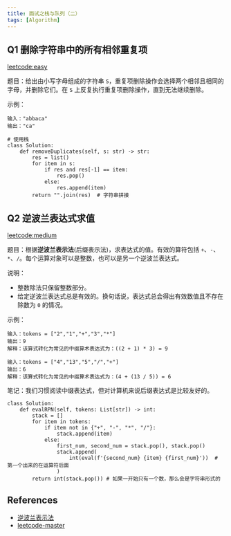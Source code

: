 ```yaml
---
title: 面试之栈与队列（二）
tags: [Algorithm]
---
```


## Q1 删除字符串中的所有相邻重复项
[leetcode:easy](https://leetcode-cn.com/problems/remove-all-adjacent-duplicates-in-string/)

题目：给出由小写字母组成的字符串 `S`，重复项删除操作会选择两个相邻且相同的字母，并删除它们。在 `S` 上反复执行重复项删除操作，直到无法继续删除。

示例：
```
输入："abbaca"
输出："ca"
```

```
# 使用栈
class Solution:
    def removeDuplicates(self, s: str) -> str:
        res = list()
        for item in s:
            if res and res[-1] == item:
                res.pop()
            else:
                res.append(item)
        return "".join(res)  # 字符串拼接
```

## Q2 逆波兰表达式求值
[leetcode:medium](https://leetcode-cn.com/problems/evaluate-reverse-polish-notation/)

题目：根据**逆波兰表示法**(后缀表示法)，求表达式的值。有效的算符包括 `+`、`-`、`*`、`/`。每个运算对象可以是整数，也可以是另一个逆波兰表达式。

说明：
- 整数除法只保留整数部分。
- 给定逆波兰表达式总是有效的。换句话说，表达式总会得出有效数值且不存在除数为 `0` 的情况。

示例：
```
输入：tokens = ["2","1","+","3","*"]
输出：9
解释：该算式转化为常见的中缀算术表达式为：((2 + 1) * 3) = 9

输入：tokens = ["4","13","5","/","+"]
输出：6
解释：该算式转化为常见的中缀算术表达式为：(4 + (13 / 5)) = 6
```

笔记：我们习惯阅读中缀表达式，但对计算机来说后缀表达式是比较友好的。

```
class Solution:
    def evalRPN(self, tokens: List[str]) -> int:
        stack = []
        for item in tokens:
            if item not in {"+", "-", "*", "/"}:
                stack.append(item)
            else:
                first_num, second_num = stack.pop(), stack.pop()
                stack.append(
                    int(eval(f'{second_num} {item} {first_num}'))  # 第一个出来的在运算符后面
                )
        return int(stack.pop()) # 如果一开始只有一个数，那么会是字符串形式的
```

## References
- [逆波兰表示法](https://zh.wikipedia.org/zh-cn/逆波兰表示法)
- [leetcode-master](https://github.com/youngyangyang04/leetcode-master)
